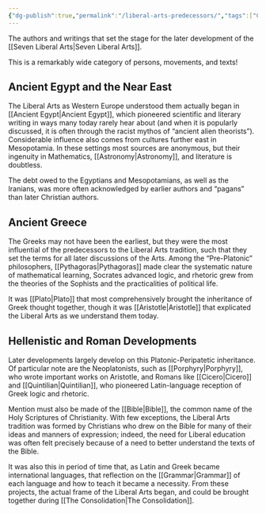 ```yaml
---
{"dg-publish":true,"permalink":"/liberal-arts-predecessors/","tags":["Catherine-Original"],"created":"2025-06-23T11:04:44.023-04:00","updated":"2025-06-23T14:17:29.325-04:00"}
---
```


The authors and writings that set the stage for the later development of the [[Seven Liberal Arts\|Seven Liberal Arts]].

This is a remarkably wide category of persons, movements, and texts!
## Ancient Egypt and the Near East
The Liberal Arts as Western Europe understood them actually began in [[Ancient Egypt\|Ancient Egypt]], which pioneered scientific and literary writing in ways many today rarely hear about (and when it is popularly discussed, it is often through the racist mythos of “ancient alien theorists”). Considerable influence also comes from cultures further east in Mesopotamia. In these settings most sources are anonymous, but their ingenuity in Mathematics, [[Astronomy\|Astronomy]], and literature is doubtless.

The debt owed to the Egyptians and Mesopotamians, as well as the Iranians, was more often acknowledged by earlier authors and “pagans” than later Christian authors.
## Ancient Greece
The Greeks may not have been the earliest, but they were the most influential of the predecessors to the Liberal Arts tradition, such that they set the terms for all later discussions of the Arts. Among the “Pre-Platonic” philosophers, [[Pythagoras\|Pythagoras]] made clear the systematic nature of mathematical learning, Socrates advanced logic, and rhetoric grew from the theories of the Sophists and the practicalities of political life.

It was [[Plato\|Plato]] that most comprehensively brought the inheritance of Greek thought together, though it was [[Aristotle\|Aristotle]] that explicated the Liberal Arts as we understand them today.
## Hellenistic and Roman Developments
Later developments largely develop on this Platonic-Peripatetic inheritance. Of particular note are the Neoplatonists, such as [[Porphyry\|Porphyry]], who wrote important works on Aristotle, and Romans like [[Cicero\|Cicero]] and [[Quintilian\|Quintilian]], who pioneered Latin-language reception of Greek logic and rhetoric.

Mention must also be made of the [[Bible\|Bible]], the common name of the Holy Scriptures of Christianity. With few exceptions, the Liberal Arts tradition was formed by Christians who drew on the Bible for many of their ideas and manners of expression; indeed, the need for Liberal education was often felt precisely because of a need to better understand the texts of the Bible.

It was also this in period of time that, as Latin and Greek became international languages, that reflection on the [[Grammar\|Grammar]] of each language and how to teach it became a necessity. From these projects, the actual frame of the Liberal Arts began, and could be brought together during [[The Consolidation\|The Consolidation]].
